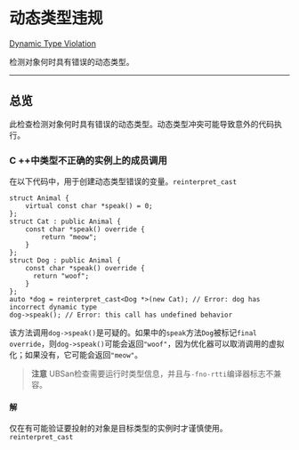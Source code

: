 # 动态类型违规

[Dynamic Type Violation](https://developer.apple.com/documentation/xcode/diagnosing_memory_thread_and_crash_issues_early/dynamic_type_violation)

检测对象何时具有错误的动态类型。

---

## 总览

此检查检测对象何时具有错误的动态类型。动态类型冲突可能导致意外的代码执行。

### C ++中类型不正确的实例上的成员调用

在以下代码中，用于创建动态类型错误的变量。`reinterpret_cast`

```
struct Animal {
    virtual const char *speak() = 0;
};
struct Cat : public Animal {
    const char *speak() override {
        return "meow";
    }
};
struct Dog : public Animal {
    const char *speak() override {
      return "woof";
    }
};
auto *dog = reinterpret_cast<Dog *>(new Cat); // Error: dog has incorrect dynamic type
dog->speak(); // Error: this call has undefined behavior
```

该方法调用`dog->speak()`是可疑的。如果中的`speak`方法`Dog`被标记`final override`，则`dog->speak()`可能会返回`"woof"`，因为优化器可以取消调用的虚拟化；如果没有，它可能会返回`"meow"`。

> **注意**
> UBSan检查需要运行时类型信息，并且与`-fno-rtti`编译器标志不兼容。

#### 解

仅在有可能验证要投射的对象是目标类型的实例时才谨慎使用。`reinterpret_cast`
